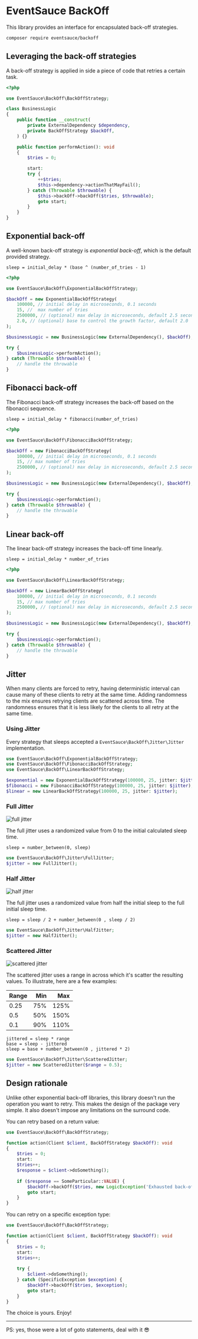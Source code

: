 # EventSauce BackOff

This library provides an interface for encapsulated back-off strategies.

```bash
composer require eventsauce/backoff
```

## Leveraging the back-off strategies

A back-off strategy is applied in side a piece of code that retries a certain task.

```php
<?php

use EventSauce\BackOff\BackOffStrategy;

class BusinessLogic
{
    public function __construct(
        private ExternalDependency $dependency,
        private BackOffStrategy $backOff,
    ) {}

    public function performAction(): void
    {
        $tries = 0;

        start:
        try {
            ++$tries;
            $this->dependency->actionThatMayFail();
        } catch (Throwable $throwable) {
            $this->backOff->backOff($tries, $throwable);
            goto start;
        }
    }
}
```

## Exponential back-off

A well-known back-off strategy is _exponential back-off_, which is the default provided strategy.

```text
sleep = initial_delay * (base ^ (number_of_tries - 1)
```

```php
<?php

use EventSauce\BackOff\ExponentialBackOffStrategy;

$backOff = new ExponentialBackOffStrategy(
    100000, // initial delay in microseconds, 0.1 seconds
    15, //  max number of tries
    2500000, // (optional) max delay in microseconds, default 2.5 seconds
    2.0, // (optional) base to control the growth factor, default 2.0
);

$businessLogic = new BusinessLogic(new ExternalDependency(), $backOff);

try {
    $businessLogic->performAction();
} catch (Throwable $throwable) {
    // handle the throwable
}
```

## Fibonacci back-off

The Fibonacci back-off strategy increases the back-off based on the fibonacci sequence.

```text
sleep = initial_delay * fibonacci(number_of_tries)
```

```php
<?php

use EventSauce\BackOff\FibonacciBackOffStrategy;

$backOff = new FibonacciBackOffStrategy(
    100000, // initial delay in microseconds, 0.1 seconds
    15, // max number of tries
    2500000, // (optional) max delay in microseconds, default 2.5 seconds
);

$businessLogic = new BusinessLogic(new ExternalDependency(), $backOff);

try {
    $businessLogic->performAction();
} catch (Throwable $throwable) {
    // handle the throwable
}
```

## Linear back-off

The linear back-off strategy increases the back-off time linearly.

```text
sleep = initial_delay * number_of_tries
```

```php
<?php

use EventSauce\BackOff\LinearBackOffStrategy;

$backOff = new LinearBackOffStrategy(
    100000, // initial delay in microseconds, 0.1 seconds
    15, // max number of tries
    2500000, // (optional) max delay in microseconds, default 2.5 seconds
);

$businessLogic = new BusinessLogic(new ExternalDependency(), $backOff);

try {
    $businessLogic->performAction();
} catch (Throwable $throwable) {
    // handle the throwable
}
```

## Jitter

When many clients are forced to retry, having deterministic interval
can cause many of these clients to retry at the same time. Adding
randomness to the mix ensures retrying clients are scattered across
time. The randomness ensures that it is less likely for the clients
to all retry at the same time.

### Using Jitter

Every strategy that sleeps accepted a `EventSauce\BackOff\Jitter\Jitter`
implementation.

```php
use EventSauce\BackOff\ExponentialBackOffStrategy;
use EventSauce\BackOff\FibonacciBackOffStrategy;
use EventSauce\BackOff\LinearBackOffStrategy;

$exponential = new ExponentialBackOffStrategy(100000, 25, jitter: $jitter);
$fibonacci = new FibonacciBackOffStrategy(100000, 25, jitter: $jitter);
$linear = new LinearBackOffStrategy(100000, 25, jitter: $jitter);
```

### Full Jitter

![full jitter](./img/full-jitter.svg)

The full jitter uses a randomized value from 0 to the initial calculated sleep time.

```text
sleep = number_between(0, sleep)
```

```php
use EventSauce\BackOff\Jitter\FullJitter;
$jitter = new FullJitter();
```

### Half Jitter

![half jitter](./img/half-jitter.svg)

The full jitter uses a randomized value from half the initial sleep to the full initial sleep time.

```text
sleep = sleep / 2 + number_between(0 , sleep / 2)
```

```php
use EventSauce\BackOff\Jitter\HalfJitter;
$jitter = new HalfJitter();
```

### Scattered Jitter

![scattered jitter](./img/scattered-jitter.svg)

The scattered jitter uses a range in across which it's scatter the
resulting values. To illustrate, here are a few examples:

| Range | Min | Max
| --- | ---: | ---: |
| 0.25 | 75% | 125% | 
| 0.5 | 50% | 150% | 
| 0.1 | 90% | 110% |


```text
jittered = sleep * range
base = sleep - jittered
sleep = base + number_between(0 , jittered * 2)
```

```php
use EventSauce\BackOff\Jitter\ScatteredJitter;
$jitter = new ScatteredJitter($range = 0.5);
```

## Design rationale

Unlike other exponential back-off libraries, this library doesn't run the
operation you want to retry. This makes the design of the package very
simple. It also doesn't impose any limitations on the surround code.

You can retry based on a return value:

```php
use EventSauce\BackOff\BackOffStrategy;

function action(Client $client, BackOffStrategy $backOff): void
{
    $tries = 0;
    start:
    $tries++;
    $response = $client->doSomething();
    
    if ($response == SomeParticular::VALUE) {
        $backOff->backOff($tries, new LogicException('Exhausted back-off'));
        goto start;
    }
}
```

You can retry on a specific exception type:

```php
use EventSauce\BackOff\BackOffStrategy;

function action(Client $client, BackOffStrategy $backOff): void
{
    $tries = 0;
    start:
    $tries++;
    
    try {
        $client->doSomething();
    } catch (SpecificException $exception) {
        $backOff->backOff($tries, $exception);
        goto start;
    }
}
```

The choice is yours. Enjoy!

---

PS: yes, those were a lot of goto statements, deal with it 😎
